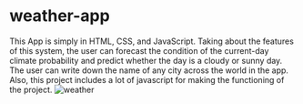 # weather-app
This App is simply in HTML, CSS, and JavaScript. Taking about the features of this system, the user can forecast the condition of the current-day climate probability and predict whether the day is a cloudy or sunny day. The user can write down the name of any city across the world in the app. Also, this project includes a lot of javascript for making the functioning of the project.
![weather](https://user-images.githubusercontent.com/25396344/71208461-b46fc100-22b1-11ea-9680-d20e59758b53.png)
